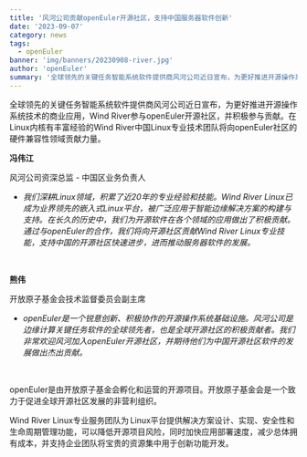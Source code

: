 ```yaml
---
title: '风河公司贡献openEuler开源社区，支持中国服务器软件创新'
date: '2023-09-07'
category: news
tags:
  - openEuler
banner: 'img/banners/20230908-river.jpg'
author: 'openEuler'
summary: '全球领先的关键任务智能系统软件提供商风河公司近日宣布，为更好推进开源操作系统技术的商业应用，Wind River参与openEuler开源社区，并积极参与贡献。'
---
```




全球领先的关键任务智能系统软件提供商风河公司近日宣布，为更好推进开源操作系统技术的商业应用，Wind
River参与openEuler开源社区，并积极参与贡献。在Linux内核有丰富经验的Wind
River中国Linux专业技术团队将向openEuler社区的硬件兼容性领域贡献力量。

**冯伟江**

风河公司资深总监 - 中国区业务负责人

- *我们深耕Linux领域，积累了近20年的专业经验和技能。Wind River
Linux已成为业界领先的嵌入式Linux平台，被广泛应用于智能边缘解决方案的构建与支持。在长久的历史中，我们为开源软件在各个领域的应用做出了积极贡献。通过与openEuler的合作，我们将向开源社区贡献Wind
River
Linux专业技能，支持中国的开源社区快速进步，进而推动服务器软件的发展。*

 

**熊伟**

开放原子基金会技术监督委员会副主席

- *openEuler是一个锐意创新、积极协作的开源操作系统基础设施。风河公司是边缘计算关键任务软件的全球领先者，也是全球开源社区的积极贡献者。我们非常欢迎风河加入openEuler开源社区，并期待他们为中国开源社区软件的发展做出杰出贡献。*

 

openEuler是由开放原子基金会孵化和运营的开源项目。开放原子基金会是一个致力于促进全球开源社区发展的非营利组织。

Wind River
Linux专业服务团队为 Linux平台提供解决方案设计、实现、安全性和生命周期管理功能，可以降低开源项目风险，同时加快应用部署速度，减少总体拥有成本，并支持企业团队将宝贵的资源集中用于创新功能开发。
